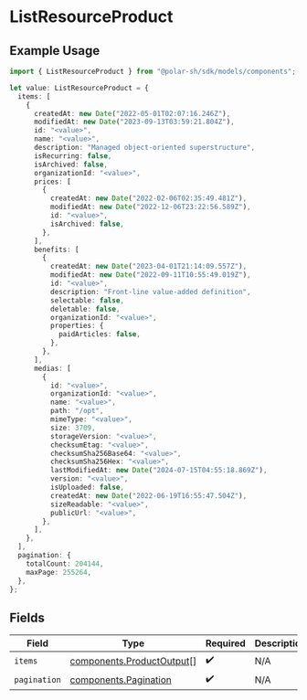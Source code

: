 # ListResourceProduct

## Example Usage

```typescript
import { ListResourceProduct } from "@polar-sh/sdk/models/components";

let value: ListResourceProduct = {
  items: [
    {
      createdAt: new Date("2022-05-01T02:07:16.246Z"),
      modifiedAt: new Date("2023-09-13T03:59:21.804Z"),
      id: "<value>",
      name: "<value>",
      description: "Managed object-oriented superstructure",
      isRecurring: false,
      isArchived: false,
      organizationId: "<value>",
      prices: [
        {
          createdAt: new Date("2022-02-06T02:35:49.481Z"),
          modifiedAt: new Date("2022-12-06T23:22:56.589Z"),
          id: "<value>",
          isArchived: false,
        },
      ],
      benefits: [
        {
          createdAt: new Date("2023-04-01T21:14:09.557Z"),
          modifiedAt: new Date("2022-09-11T10:55:49.019Z"),
          id: "<value>",
          description: "Front-line value-added definition",
          selectable: false,
          deletable: false,
          organizationId: "<value>",
          properties: {
            paidArticles: false,
          },
        },
      ],
      medias: [
        {
          id: "<value>",
          organizationId: "<value>",
          name: "<value>",
          path: "/opt",
          mimeType: "<value>",
          size: 3709,
          storageVersion: "<value>",
          checksumEtag: "<value>",
          checksumSha256Base64: "<value>",
          checksumSha256Hex: "<value>",
          lastModifiedAt: new Date("2024-07-15T04:55:18.869Z"),
          version: "<value>",
          isUploaded: false,
          createdAt: new Date("2022-06-19T16:55:47.504Z"),
          sizeReadable: "<value>",
          publicUrl: "<value>",
        },
      ],
    },
  ],
  pagination: {
    totalCount: 204144,
    maxPage: 255264,
  },
};
```

## Fields

| Field                                                                  | Type                                                                   | Required                                                               | Description                                                            |
| ---------------------------------------------------------------------- | ---------------------------------------------------------------------- | ---------------------------------------------------------------------- | ---------------------------------------------------------------------- |
| `items`                                                                | [components.ProductOutput](../../models/components/productoutput.md)[] | :heavy_check_mark:                                                     | N/A                                                                    |
| `pagination`                                                           | [components.Pagination](../../models/components/pagination.md)         | :heavy_check_mark:                                                     | N/A                                                                    |